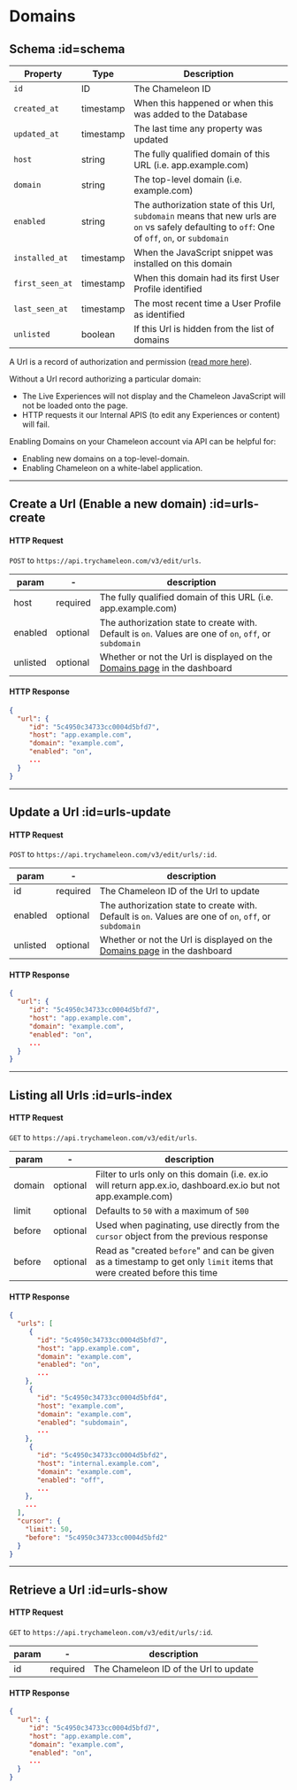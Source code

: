 # Domains

## Schema :id=schema

| Property | Type | Description |
| --- | --- | --- |
| `id` | ID | The Chameleon ID |
| `created_at` | timestamp | When this happened or when this was added to the Database |
| `updated_at` | timestamp | The last time any property was updated |
| `host` | string | The fully qualified domain of this URL (i.e. app.example.com) |
| `domain` | string | The top-level domain (i.e. example.com) |
| `enabled` | string | The authorization state of this Url, `subdomain` means that new urls are `on` vs safely defaulting to `off`: One of `off`, `on`, or `subdomain` |
| `installed_at` | timestamp | When the JavaScript snippet was installed on this domain |
| `first_seen_at` | timestamp | When this domain had its first User Profile identified |
| `last_seen_at` | timestamp | The most recent time a User Profile as identified |
| `unlisted` | boolean | If this Url is hidden from the list of domains |

A Url is a record of authorization and permission ([read more here](https://help.trychameleon.com/en/articles/1318033-managing-domains-and-subdomains)).

Without a Url record authorizing a particular domain:
 - The Live Experiences will not display and the Chameleon JavaScript will not be loaded onto the page.
 - HTTP requests it our Internal APIS (to edit any Experiences or content) will fail.

Enabling Domains on your Chameleon account via API can be helpful for: 

- Enabling new domains on a top-level-domain.
- Enabling Chameleon on a white-label application.

------

## Create a Url (Enable a new domain) :id=urls-create

#### HTTP Request
`POST` to `https://api.trychameleon.com/v3/edit/urls`.

| param | - | description |
|---|---|---|
| host | required | The fully qualified domain of this URL (i.e. app.example.com) |
| enabled | optional | The authorization state to create with. Default is `on`. Values are one of `on`, `off`, or `subdomain` |
| unlisted | optional | Whether or not the Url is displayed on the [Domains page](https://app.trychameleon.com/settings/domains) in the dashboard |


#### HTTP Response

```json
{
  "url": {
     "id": "5c4950c34733cc0004d5bfd7",
     "host": "app.example.com",
     "domain": "example.com",
     "enabled": "on",
     ...
  }
}
```

-------

## Update a Url :id=urls-update

#### HTTP Request
`POST` to `https://api.trychameleon.com/v3/edit/urls/:id`.

| param | - | description |
|---|---|---|
| id | required | The Chameleon ID of the Url to update|
| enabled | optional | The authorization state to create with. Default is `on`. Values are one of `on`, `off`, or `subdomain` |
| unlisted | optional | Whether or not the Url is displayed on the [Domains page](https://app.trychameleon.com/settings/domains) in the dashboard |


#### HTTP Response

```json
{
  "url": {
     "id": "5c4950c34733cc0004d5bfd7",
     "host": "app.example.com",
     "domain": "example.com",
     "enabled": "on",
     ...
  }
}
```

-------

## Listing all Urls :id=urls-index

#### HTTP Request
`GET` to `https://api.trychameleon.com/v3/edit/urls`.

| param | - | description |
|---|---|---|
| domain | optional | Filter to urls only on this domain (i.e. ex.io will return app.ex.io, dashboard.ex.io but not app.example.com) |
| limit | optional | Defaults to `50` with a maximum of `500` |
| before | optional | Used when paginating, use directly from the `cursor` object from the previous response |
| before | optional | Read as "created `before`" and can be given as a timestamp to get only `limit` items that were created before this time |

#### HTTP Response

```json
{
  "urls": [
     {
       "id": "5c4950c34733cc0004d5bfd7",
       "host": "app.example.com",
       "domain": "example.com",
       "enabled": "on",
       ...
    },
     {
       "id": "5c4950c34733cc0004d5bfd4",
       "host": "example.com",
       "domain": "example.com",
       "enabled": "subdomain",
       ...
    },
     {
       "id": "5c4950c34733cc0004d5bfd2",
       "host": "internal.example.com",
       "domain": "example.com",
       "enabled": "off",
       ...
    },
    ...
  ],
  "cursor": {
    "limit": 50,
    "before": "5c4950c34733cc0004d5bfd2"
  }
}
```

-------


## Retrieve a Url :id=urls-show

#### HTTP Request
`GET` to `https://api.trychameleon.com/v3/edit/urls/:id`.

| param | - | description |
|---|---|---|
| id | required | The Chameleon ID of the Url to update|


#### HTTP Response

```json
{
  "url": {
     "id": "5c4950c34733cc0004d5bfd7",
     "host": "app.example.com",
     "domain": "example.com",
     "enabled": "on",
     ...
  }
}
```


